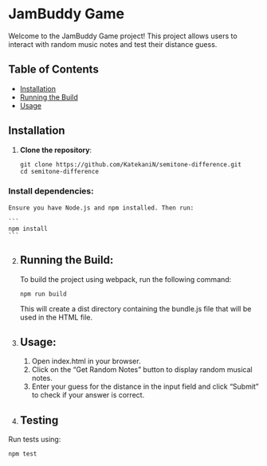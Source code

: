 # JamBuddy Game

Welcome to the JamBuddy Game project! This project allows users to interact with random music notes and test their distance guess.

## Table of Contents
- [Installation](#installation)
- [Running the Build](#running-the-build)
- [Usage](#usage)

## Installation

1. **Clone the repository**:

    ```terminal
    git clone https://github.com/KatekaniN/semitone-difference.git
    cd semitone-difference
    ```

### Install dependencies: 

    Ensure you have Node.js and npm installed. Then run:

    ```
    npm install
    ```

2. ## Running the Build:

    To build the project using webpack, run the following command:
    ```
    npm run build
    ```

    This will create a dist directory containing the bundle.js file that will be used in the HTML file.

3. ## Usage:

	1.	Open index.html in your browser.
	2.	Click on the “Get Random Notes” button to display random musical notes.
	3.	Enter your guess for the distance in the input field and click “Submit” to check if your answer is correct.

4. ## Testing

Run tests using:

```
npm test
```

